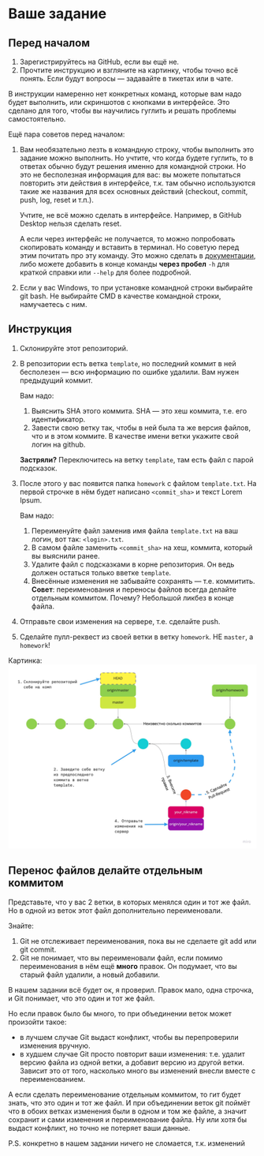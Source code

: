 # Ваше задание

## Перед началом

1. Зарегистрируйтесь на GitHub, если вы ещё не.
2. Прочтите инструкцию и взгляните на картинку, чтобы точно всё понять. Если будут вопросы — задавайте в тикетах или в чате.

В инструкции намеренно нет конкретных команд, которые вам надо будет выполнить, или скриншотов с кнопками в интерфейсе. Это сделано для того, чтобы вы научились гуглить и решать проблемы самостоятельно.

Ещё пара советов перед началом:
1. Вам необязательно лезть в командную строку, чтобы выполнить это задание можно выполнить. Но учтите, что когда будете гуглить, то в ответах обычно будут решения именно для командной строки. Но это не бесполезная информация для вас: вы можете попытаться повторить эти действия в интерфейсе, т.к. там обычно используются такие же названия для всех основных действий (checkout, commit, push, log, reset и т.п.).

   Учтите, не всё можно сделать в интерфейсе. Например, в GitHub Desktop нельзя сделать reset.

   А если через интерфейс не получается, то можно попробовать скопировать команду и вставить в терминал. Но советую перед этим  почитать про эту команду. Это можно сделать в [документации](https://git-scm.com/docs), либо можете добавить в конце команды **через пробел** `-h` для краткой справки или `--help` для более подробной.
2. Если у вас Windows, то при установке командной строки выбирайте git bash. Не выбирайте CMD в качестве командной строки, намучаетесь с ним.

## Инструкция

1. Склонируйте этот репозиторий.
2. В репозитории есть ветка `template`, но последний коммит в ней бесполезен — всю информацию по ошибке удалили. Вам нужен предыдущий коммит.

   Вам надо:
   1. Выяснить SHA этого коммита. SHA — это хеш коммита, т.е. его идентификатор.
   2. Завести свою ветку так, чтобы в ней была та же версия файлов, что и в этом коммите. В качестве имени ветки укажите свой логин на github.

   **Застряли?** Переключитесь на ветку `template`, там есть файл с парой подсказок.
3. После этого у вас появится папка `homework` с файлом `template.txt`.
   На первой строчке в нём будет написано `<commit_sha>` и текст Lorem Ipsum.

   Вам надо:
   1. Переименуйте файл заменив имя файла `template.txt` на ваш логин, вот так: `<login>.txt`.
   2. В самом файле заменить `<commit_sha>` на хеш, коммита, который вы выяснили ранее.
   3. Удалите файл с подсказками в корне репозитория. Он ведь должен остаться только вветке `template`.
   4. Внесённые изменения не забывайте сохранять — т.е. коммитить.
      **Совет**: переименования и переносы файлов всегда делайте отдельным коммитом. Почему? Небольшой ликбез в конце файла.
4. Отправьте свои изменения на сервере, т.е. сделайте push.
5. Сделайте пулл-реквест из своей ветки в ветку `homework`. НЕ `master`, а `homework`!

Картинка:
![здесь должна быть инструкция](instruction.jpg)

## Перенос файлов делайте отдельным коммитом

Представьте, что у вас 2 ветки, в которых менялся один и тот же файл. Но в одной из веток этот файл дополнительно переименовали.

Знайте:
1. Git не отслеживает переименования, пока вы не сделаете git add или git commit.
1. Git не понимает, что вы переименовали файл, если помимо переименования в нём ещё **много** правок. Он подумает, что вы старый файл удалили, а новый добавили.

В нашем задании всё будет ок, я проверил. Правок мало, одна строчка, и Git понимает, что это один и тот же файл.

Но если правок было бы много, то при объединении веток может произойти такое:
* в лучшем случае Git выдаст конфликт, чтобы вы перепроверили изменения вручную.
* в худшем случае Git просто повторит ваши изменения: т.е. удалит версию файла из одной ветки, а добавит версию из другой ветки. Зависит это от того, насколько много вы изменений внесли вместе с переименованием.

А если сделать переименование отдельным коммитом, то гит будет знать, что это один и тот же файл. И при объединении веток git поймёт что в обоих ветках изменения были в одном и том же файле, а значит сохранит и сами изменения и переименование файла. Ну или хотя бы выдаст конфликт, но точно не потеряет ваши данные.

P.S. конкретно в нашем задании ничего не сломается, т.к. изменений